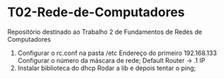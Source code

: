 # T02-Rede-de-Computadores
Repositório destinado ao Trabalho 2 de Fundamentos de Redes de Computadores

1. Configurar o rc.conf na pasta /etc
   Endereço do primeiro 192.168.133
   Configurar o número da máscara de rede;
   Default Router -> .1 IP
2. Instalar biblioteca do dhcp
     Rodar a lib e depois tentar o ping;
   

